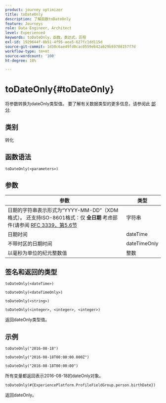 ```yaml
---
product: journey optimizer
title: toDateOnly
description: 了解函数toDateOnly
feature: Journeys
role: Data Engineer, Architect
level: Experienced
keywords: toDateOnly，函数，表达式，历程
exl-id: 1929644f-8b51-4f95-aea5-627fc1dd115d
source-git-commit: 1d30c6ae49fd0cac0559eb42a629b59708157f7d
workflow-type: tm+mt
source-wordcount: '100'
ht-degree: 10%

---
```


# toDateOnly{#toDateOnly}

将参数转换为dateOnly类型值。 要了解有关数据类型的更多信息，请参阅此 [部分](../expression/data-types.md).

## 类别

转化

## 函数语法

`toDateOnly(<parameters>)`

## 参数

| 参数 | 类型 |
|-----------|------------------|
| 日期的字符串表示形式为“YYYY-MM-DD”（XDM格式）。 还支持ISO-8601格式：仅 **全日期** 考虑部件(请参阅 [RFC 3339，第5.6节](https://www.rfc-editor.org/rfc/rfc3339#section-5.6) | 字符串 |
| 日期时间 | dateTime |
| 不带时区的日期时间 | dateTimeOnly |
| 以毫秒为单位的纪元整数值 | 整数 |

## 签名和返回的类型

`toDateOnly(<dateTime>)`

`toDateOnly(<dateTimeOnly>)`

`toDateOnly(<string>)`

`toDateOnly(<integer>, <integer>, <integer>)`

返回dateOnly类型值。

## 示例

`toDateOnly("2016-08-18")`

`toDateOnly("2016-08-18T00:00:00.000Z")`

`toDateOnly("2016-08-18T00:00:00")`

所有变量都返回表示2016-08-18的dateOnly对象。

`toDateOnly(#{ExperiencePlatform.ProfileFieldGroup.person.birthDate})`

返回dateOnly。
